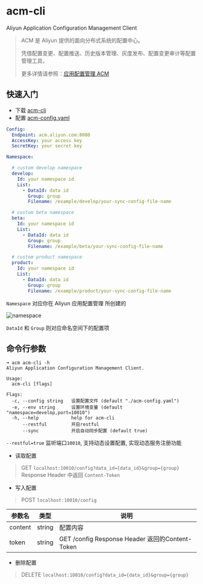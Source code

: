 # acm-cli
Aliyun Application Configuration Management Client

> ACM 是 Aliyun 提供的面向分布式系统的配置中心。
>
> 凭借配置变更、配置推送、历史版本管理、灰度发布、配置变更审计等配置管理工具，
>
> 更多详情请参照：[应用配置管理 ACM](https://help.aliyun.com/product/59604.html)

## 快速入门
* 下载 [acm-cli](https://github.com/xiaoliang0009/acm-cli/releases)
* 配置 [acm-config.yaml](https://github.com/xiaoliang0009/acm-cli/blob/master/acm-config.yaml)
```yaml
Config:
  Endpoint: acm.aliyun.com:8080
  AccessKey: your access key
  SecretKey: your secret key

Namespace:

  # custom develop namespace
  develop:
    Id: your namespace id
    List:
      - DataId: data id
        Group: group
        Filename: /example/develop/your-sync-config-file-name

  # custom beta namespace
  beta:
    Id: your namespace id
    List:
      - DataId: data id
        Group: group
        Filename: /example/beta/your-sync-config-file-name

  # custom product namespace
  product:
    Id: your namespace id
    List:
      - DataId: data id
        Group: group
        Filename: /example/product/your-sync-config-file-name
```
`Namespace` 对应你在 Aliyun 应用配置管理 所创建的

![namespace](https://flighter-img.oss-cn-hangzhou.aliyuncs.com/%E6%B7%B1%E5%BA%A6%E6%88%AA%E5%9B%BE_%E9%80%89%E6%8B%A9%E5%8C%BA%E5%9F%9F_20191211204404.png)

`DataId` 和 `Group` 则对应命名空间下的配置项

## 命令行参数

```shell
➜ acm acm-cli -h
Aliyun Application Configuration Management Client.

Usage:
  acm-cli [flags]

Flags:
  -c, --config string   设置配置文件 (default "./acm-config.yaml")
  -e, --env string      设置环境变量 (default "namespace=develop,port=10010")
  -h, --help            help for acm-cli
      --restful         开启restful
      --sync            开启自动同步配置 (default true)
```

`--restful=true` 监听端口`10010`, 支持动态设置配置, 实现动态服务注册功能
* 读取配置
> GET  `localhost:10010/config?data_id={data_id}&group={group}`
> Response Header 中返回 `Content-Token`

* 写入配置
> POST  `localhost:10010/config`

| 参数名  | 类型   | 说明                                            |
| ------- | ------ | ----------------------------------------------- |
| content | string | 配置内容                                        |
| token   | string | GET /config Response Header 返回的Content-Token |

* 删除配置

> DELETE `localhost:10010/config?data_id={data_id}&group={group}`

  